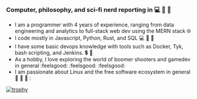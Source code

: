 ### Computer, philosophy, and sci-fi nerd reporting in 💻 📘 🖖

- I am a programmer with 4 years of experience, ranging from data engineering and analytics to full-stack web dev using the MERN stack 🌐
- I code mostly in Javascript, Python, Rust, and SQL 💻 🐍 🦀
- I have some basic devops knowledge with tools such as Docker, Tyk, bash scripting, and Jenkins. 💲 🐳 
- As a hobby, I love exploring the world of boomer shooters and gamedev in general :feelsgood: :feelsgood: :feelsgood:
- I am passionate about Linux and the free software ecosystem in general :penguin: :penguin: :penguin: :


<!--
**garak92/garak92** is a ✨ _special_ ✨ repository because its `README.md` (this file) appears on your GitHub profile.

Here are some ideas to get you started:

- 🔭 I’m currently working on ...
- 🌱 I’m currently learning ...
- 👯 I’m looking to collaborate on ...
- 🤔 I’m looking for help with ...
- 💬 Ask me about ...
- 📫 How to reach me: ...
- 😄 Pronouns: ...
- ⚡ Fun fact: ...
-->

[![trophy](https://github-profile-trophy.vercel.app/?username=garak92)](https://github.com/ryo-ma/github-profile-trophy)

